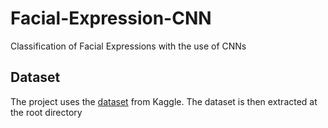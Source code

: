 # Facial-Expression-CNN
Classification of Facial Expressions with the use of CNNs

## Dataset
The project uses the [dataset](https://www.kaggle.com/datasets/jonathanoheix/face-expression-recognition-dataset?resource=download) from Kaggle. 
The dataset is then extracted at the root directory 